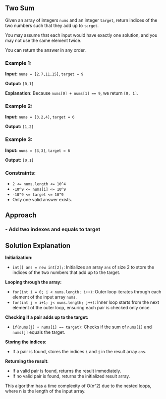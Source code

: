 ## Two Sum

Given an array of integers `nums` and an integer `target`, return indices of the two numbers such that they add up to `target`.

You may assume that each input would have exactly one solution, and you may not use the same element twice.

You can return the answer in any order.

### Example 1:

**Input:** `nums = [2,7,11,15]`, `target = 9`

**Output:** `[0,1]`

**Explanation:** Because `nums[0] + nums[1] == 9`, we return `[0, 1]`.

### Example 2:

**Input:** `nums = [3,2,4]`, `target = 6`

**Output:** `[1,2]`

### Example 3:

**Input:** `nums = [3,3]`, `target = 6`

**Output:** `[0,1]`

### Constraints:

- `2 <= nums.length <= 10^4`
- `-10^9 <= nums[i] <= 10^9`
- `-10^9 <= target <= 10^9`
- Only one valid answer exists.

## Approach

### - Add two indexes and equals to target

## Solution Explanation

**Initialization:**

- `int[] ans = new int[2];`: Initializes an array `ans` of size 2 to store the indices of the two numbers that add up to the target.

**Looping through the array:**

- `for(int i = 0; i < nums.length; i++)`: Outer loop iterates through each element of the input array `nums`.
- `for(int j = i+1; j< nums.length; j++)`: Inner loop starts from the next element of the outer loop, ensuring each pair is checked only once.

**Checking if a pair adds up to the target:**

- `if(nums[j] + nums[i] == target)`: Checks if the sum of `nums[i]` and `nums[j]` equals the target.

**Storing the indices:**

- If a pair is found, stores the indices `i` and `j` in the result array `ans`.

**Returning the result:**

- If a valid pair is found, returns the result immediately.
- If no valid pair is found, returns the initialized result array.

This algorithm has a time complexity of O(n^2) due to the nested loops, where n is the length of the input array.
